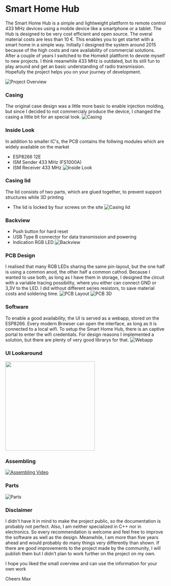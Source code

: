 # Smart Home Hub
The Smart Home Hub is a simple and lightweight plattform to remote control 433 MHz devices using a mobile device like a smartphone or a tablet. The Hub is designed to be very cost efficient and open source. The overal material costs are less than 10 €. This enables you to get startet with a smart home in a simple way. Initially I designed the system around 2015 because of the high costs and rare availability of commercial solutions. After a couple of years I switched to the Homekit plattform to devote myself to new projects. I think meanwhile 433 MHz is outdated, but its still fun to play around and get an basic understanding of radio transmission. Hopefully the project helps you on your journey of development. 

![Project Overview](/Images/overview.png "Project Overview")

### Casing
The original case design was a little more basic to enable injection molding, but since I decided to not commercialy produce the device, I changed the casing a little bit for an special look. 
![Casing](Images/casing.jpg "Casing")

### Inside Look
In addition to smaller IC's, the PCB contains the follwing modules which are widely available on the market
- ESP8266 12E
- ISM Sender 433 MHz (FS1000A)
- ISM Receiver 433 MHz
![Inside Look](Images/inside_look.jpg "Inside Look")

### Casing lid
The lid consists of two parts, which are glued together, to prevent support structures while 3D printing
- The lid is locked by four screws on the site
![Casing lid](Images/open_lid.jpg "Casing lid")

### Backview
- Push button for hard reset
- USB Type B connector for data transmission and powering
- Indication RGB LED
![Backview](Images/backview.jpg "Backview")

### PCB Design
I realised that many RGB LEDs sharing the same pin-layout, but the one half is using a common anod, the other half a common cathod. Because I wanted to use both, as long as I have them in storage, I designed the circuit with a variable tracing possibility, where you either can connect GND or 3,3V to the LED. I did without different series resistors, to save material costs and soldering time.
![PCB Layout](Images/pcb_layout.png "PCB Layout")
![PCB 3D](Images/pcb_rendering.jpg "PCB 3D")

### Software
To enable a good availability, the UI is served as a webapp, stored on the ESP8266. Every modern Browser can open the interface, as long as it is connected to a local wifi. To setup the Smart Home Hub, there is an captive portal to enter the wifi credentials. For design reasons I implemented a solution, but there are plenty of very good librarys for that. 
![Webapp](Images/webapp.jpg "Webapp")

### UI Lookaround
<img src="Images/app.gif" width="280">

### Assembling 
[![Assembling Video](Images/youtube.jpg)](https://www.youtube.com/watch?v=qMJYErCeu4k "Assembling Video")

### Parts
![Parts](Images/parts.jpg "Parts")

### Disclaimer
I didn't have it in mind to make the project public, so the documentation is probably not perfect. Also, I am neither specialized in C++ nor in electronics. So every recommendation is welcome and feel free to improve the software as well as the design. Meanwhile, I am more than five years ahead and would probably do many things very differently than shown. If there are good improvements to the project made by the community, I will publish them but I didn't plan to work further on the project on my own. 

I hope you liked the small overview and can use the information for your own work

Cheers
Max
